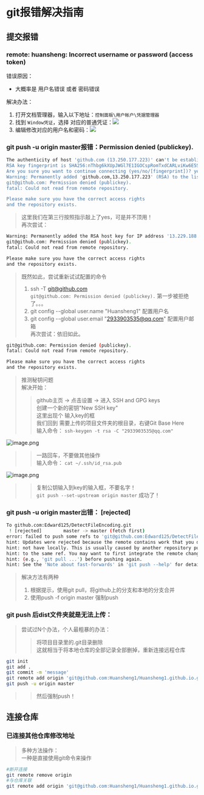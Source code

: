 # git报错解决指南

## 提交报错

### remote: huansheng: Incorrect username or password (access token)
错误原因：

* 大概率是 用户名错误 或者 密码错误

解决办法：

1. 打开文档管理器，输入以下地址：`控制面板\用户帐户\凭据管理器`
2. 找到 `Window凭证`，选择 对应的普通凭证：![](https://gitee.com/huanshenga/myimg/raw/master/PicGo/20210419230728.png)
3. 编辑修改对应的用户名和密码：![](https://gitee.com/huanshenga/myimg/raw/master/PicGo/20210419230821.png)

### git push -u origin master报错：Permission denied (publickey).

``` bash
The authenticity of host 'github.com (13.250.177.223)' can't be established.
RSA key fingerprint is SHA256:nThbg6kXUpJWGl7E1IGOCspRomTxdCARLviKw6E5SY8.
Are you sure you want to continue connecting (yes/no/[fingerprint])? yes
Warning: Permanently added 'github.com,13.250.177.223' (RSA) to the list of known hosts.
git@github.com: Permission denied (publickey).
fatal: Could not read from remote repository.

Please make sure you have the correct access rights
and the repository exists.
```

> 这里我们在第三行按照指示敲上了yes，可是并不顶用！  
> 再次尝试：  

``` bash
Warning: Permanently added the RSA host key for IP address '13.229.188.59' to the list of known hosts.
git@github.com: Permission denied (publickey).
fatal: Could not read from remote repository.      

Please make sure you have the correct access rights
and the repository exists.
```

> 既然如此，尝试重新试试配置的命令  
> 1. ssh -T git@github.com  
> `git@github.com: Permission denied (publickey).` 第一步被拒绝了。。。  
> 2. git config --global user.name "Huansheng1"  配置用户名  
> 3. git config --global user.email "2933903535@qq.com"  配置用户邮箱  
> 再次尝试：依旧如此。  

``` bash
git@github.com: Permission denied (publickey).
fatal: Could not read from remote repository.

Please make sure you have the correct access rights
and the repository exists.
```

> 推测秘钥问题  
> 解决开始：  
>> github主页 -> 点击设置 -> 进入 SSH and GPG keys  
>> 创建一个新的密钥"New SSH key"  
>> 这里出现个 输入key的框  
>> 我们回到 需要上传的项目文件夹的根目录，右键Git Base Here  
>> 输入命令： `ssh-keygen -t rsa -C "2933903535@qq.com"`

![image.png](https://i.loli.net/2020/06/03/SljRmrN7YWadC8c.png)

  

>> 一路回车，不要做其他操作  
>> 输入命令： `cat ~/.ssh/id_rsa.pub`

![image.png](https://i.loli.net/2020/06/03/ArZzyWu3dYt9Jis.png)

  

>> 复制公钥输入到key的输入框，不要名字！  
>> `git push --set-upstream origin master` 成功了！  

### git push -u origin master出错： [rejected]

``` bash
To github.com:Edward125/DetectFileEncoding.git
 ! [rejected]        master -> master (fetch first)
error: failed to push some refs to 'git@github.com:Edward125/DetectFileEncoding.git'
hint: Updates were rejected because the remote contains work that you do
hint: not have locally. This is usually caused by another repository pushing
hint: to the same ref. You may want to first integrate the remote changes
hint: (e.g., 'git pull ...') before pushing again.
hint: See the 'Note about fast-forwards' in 'git push --help' for details.
```

> 解决方法有两种  
> 1. 根据提示，使用git pull，将github上的分支和本地的分支合并  
> 2. 使用push -f origin master 强制push  

### git push 后dist文件夹就是无法上传：

> 尝试过N个办法，个人最粗暴的办法：  
>> 将项目目录里的.git目录删除  
>> 这就相当于将本地仓库的全部记录全部删掉，重新连接远程仓库  

``` bash
git init
git add .
git commit -m 'message'
git remote add origin 'git@github.com:Huansheng1/Huansheng1.github.io.git'
git push -u origin master
```

>> 然后强制push！  

## 连接仓库

### 已连接其他仓库修改地址

> 多种方法操作：  
> 一种是直接使用git命令来操作  

``` bash
#断开连接
git remote remove origin
#与仓库关联
git remote add origin 'git@github.com:Huansheng1/Huansheng1.github.io.git'
```
